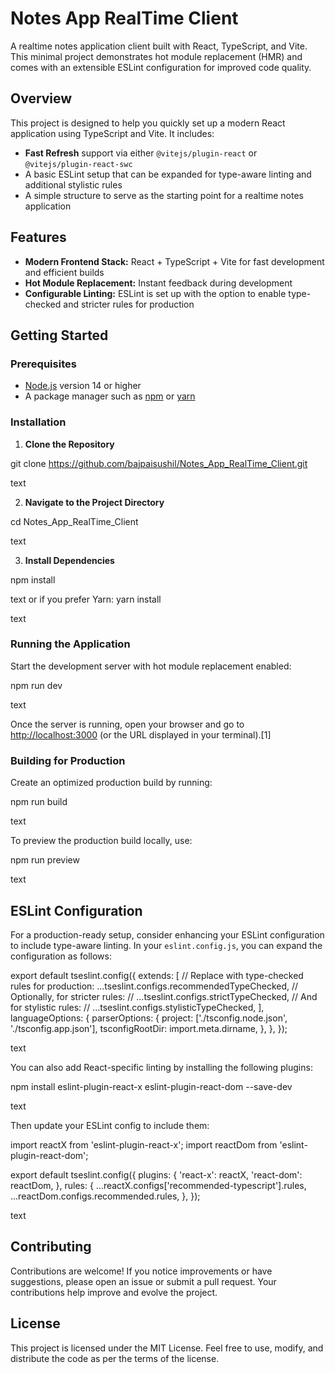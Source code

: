 # Notes App RealTime Client

A realtime notes application client built with React, TypeScript, and Vite. This minimal project demonstrates hot module replacement (HMR) and comes with an extensible ESLint configuration for improved code quality.

## Overview

This project is designed to help you quickly set up a modern React application using TypeScript and Vite. It includes:
- **Fast Refresh** support via either `@vitejs/plugin-react` or `@vitejs/plugin-react-swc`
- A basic ESLint setup that can be expanded for type-aware linting and additional stylistic rules
- A simple structure to serve as the starting point for a realtime notes application

## Features

- **Modern Frontend Stack:** React + TypeScript + Vite for fast development and efficient builds
- **Hot Module Replacement:** Instant feedback during development
- **Configurable Linting:** ESLint is set up with the option to enable type-checked and stricter rules for production

## Getting Started

### Prerequisites

- [Node.js](https://nodejs.org/) version 14 or higher
- A package manager such as [npm](https://www.npmjs.com/) or [yarn](https://yarnpkg.com/)

### Installation

1. **Clone the Repository**

git clone https://github.com/bajpaisushil/Notes_App_RealTime_Client.git

text

2. **Navigate to the Project Directory**

cd Notes_App_RealTime_Client

text

3. **Install Dependencies**

npm install

text
or if you prefer Yarn:
yarn install

text

### Running the Application

Start the development server with hot module replacement enabled:

npm run dev

text

Once the server is running, open your browser and go to [http://localhost:3000](http://localhost:3000) (or the URL displayed in your terminal).[1]

### Building for Production

Create an optimized production build by running:

npm run build

text

To preview the production build locally, use:

npm run preview

text

## ESLint Configuration

For a production-ready setup, consider enhancing your ESLint configuration to include type-aware linting. In your `eslint.config.js`, you can expand the configuration as follows:

export default tseslint.config({
extends: [
// Replace with type-checked rules for production:
...tseslint.configs.recommendedTypeChecked,
// Optionally, for stricter rules:
// ...tseslint.configs.strictTypeChecked,
// And for stylistic rules:
// ...tseslint.configs.stylisticTypeChecked,
],
languageOptions: {
parserOptions: {
project: ['./tsconfig.node.json', './tsconfig.app.json'],
tsconfigRootDir: import.meta.dirname,
},
},
});

text

You can also add React-specific linting by installing the following plugins:

npm install eslint-plugin-react-x eslint-plugin-react-dom --save-dev

text

Then update your ESLint config to include them:

import reactX from 'eslint-plugin-react-x';
import reactDom from 'eslint-plugin-react-dom';

export default tseslint.config({
plugins: {
'react-x': reactX,
'react-dom': reactDom,
},
rules: {
...reactX.configs['recommended-typescript'].rules,
...reactDom.configs.recommended.rules,
},
});

text

## Contributing

Contributions are welcome! If you notice improvements or have suggestions, please open an issue or submit a pull request. Your contributions help improve and evolve the project.

## License

This project is licensed under the MIT License. Feel free to use, modify, and distribute the code as per the terms of the license.

